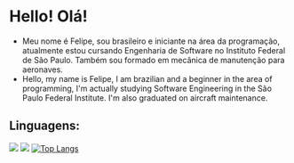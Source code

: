 # Hello! Olá!
- Meu nome é Felipe, sou brasileiro e iniciante na área da programação, atualmente estou cursando Engenharia de Software no Instituto Federal de São Paulo. Também sou formado em mecânica de manutenção para aeronaves.
- Hello, my name is Felipe, I am brazilian and a beginner in the area of programming, I'm actually studying Software Engineering in the São Paulo Federal Institute. I'm also graduated on aircraft maintenance.

## Linguagens:
![](https://img.shields.io/badge/Python-14354C?style=for-the-badge&logo=python&logoColor=white)
[![](https://github-readme-stats.vercel.app/api?username=FelipeMarchiC)](https://github.com/anuraghazra/github-readme-stats)
[![Top Langs](https://github-readme-stats.vercel.app/api/top-langs/?username=FelipeMarchiC&layout=compact)](https://github.com/anuraghazra/github-readme-stats)
